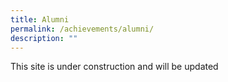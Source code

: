 ```yaml
---
title: Alumni
permalink: /achievements/alumni/
description: ""
---
```

This site is under construction and will be updated
